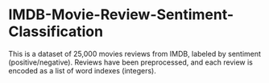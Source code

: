 # IMDB-Movie-Review-Sentiment-Classification
This is a dataset of 25,000 movies reviews from IMDB, labeled by sentiment (positive/negative). Reviews have been preprocessed, and each review is encoded as a list of word indexes (integers).
